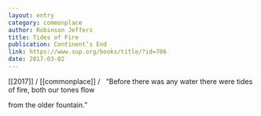 ```yaml
---
layout: entry
category: commonplace
author: Robinson Jeffers
title: Tides of Fire
publication: Continent’s End
link: https://www.sup.org/books/title/?id=706
date: 2017-03-02
---
```


[[2017]] / [[commonplace]] / 
 
“Before there was any water there were tides of fire, both our tones flow

   from the older fountain.”